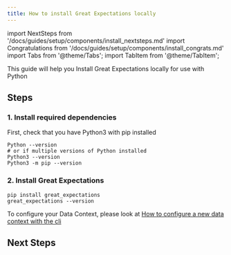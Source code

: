 ```yaml
---
title: How to install Great Expectations locally
---
```

import NextSteps from '/docs/guides/setup/components/install_nextsteps.md'
import Congratulations from '/docs/guides/setup/components/install_congrats.md'
import Tabs from '@theme/Tabs';
import TabItem from '@theme/TabItem';

This guide will help you Install Great Expectations locally for use with Python

## Steps

### 1. Install required dependencies

First, check that you have Python3 with pip installed

```console
Python --version
# or if multiple versions of Python installed
Python3 --version
Python3 -m pip --version
```

### 2. Install Great Expectations
```console
pip install great_expectations
great_expectations --version
```

To configure your Data Context, please look at [How to configure a new data context with the cli](../configuring_data_contexts/how_to_configure_a_new_data_context_with_the_cli.md)

<Congratulations />

## Next Steps

<NextSteps />
